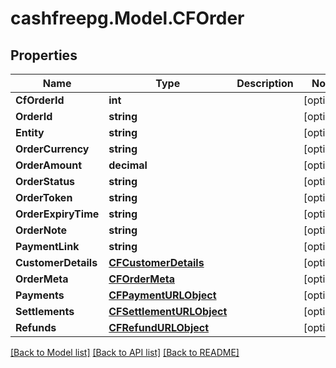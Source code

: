 # cashfreepg.Model.CFOrder

## Properties

Name | Type | Description | Notes
------------ | ------------- | ------------- | -------------
**CfOrderId** | **int** |  | [optional] 
**OrderId** | **string** |  | [optional] 
**Entity** | **string** |  | [optional] 
**OrderCurrency** | **string** |  | [optional] 
**OrderAmount** | **decimal** |  | [optional] 
**OrderStatus** | **string** |  | [optional] 
**OrderToken** | **string** |  | [optional] 
**OrderExpiryTime** | **string** |  | [optional] 
**OrderNote** | **string** |  | [optional] 
**PaymentLink** | **string** |  | [optional] 
**CustomerDetails** | [**CFCustomerDetails**](CFCustomerDetails.md) |  | [optional] 
**OrderMeta** | [**CFOrderMeta**](CFOrderMeta.md) |  | [optional] 
**Payments** | [**CFPaymentURLObject**](CFPaymentURLObject.md) |  | [optional] 
**Settlements** | [**CFSettlementURLObject**](CFSettlementURLObject.md) |  | [optional] 
**Refunds** | [**CFRefundURLObject**](CFRefundURLObject.md) |  | [optional] 

[[Back to Model list]](../README.md#documentation-for-models) [[Back to API list]](../README.md#documentation-for-api-endpoints) [[Back to README]](../README.md)

